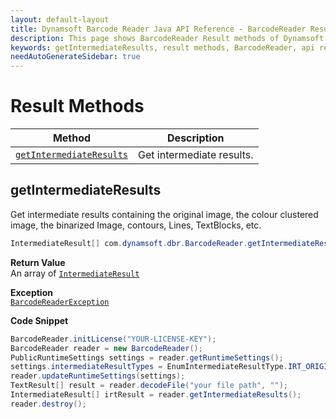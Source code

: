 ```yaml
---
layout: default-layout
title: Dynamsoft Barcode Reader Java API Reference - BarcodeReader Result Methods
description: This page shows BarcodeReader Result methods of Dynamsoft Barcode Reader for Java SDK API Reference.
keywords: getIntermediateResults, result methods, BarcodeReader, api reference, java
needAutoGenerateSidebar: true
---
```



# Result Methods

  | Method               | Description |
  |----------------------|-------------|
  | [`getIntermediateResults`](#getintermediateresults) | Get intermediate results. |






## getIntermediateResults
Get intermediate results containing the original image, the colour clustered image, the binarized Image, contours, Lines, TextBlocks, etc.

```java
IntermediateResult[] com.dynamsoft.dbr.BarcodeReader.getIntermediateResults() throws BarcodeReaderException 
```   

**Return Value**  
An array of [`IntermediateResult`](../class/IntermediateResult.md)

**Exception**  
[`BarcodeReaderException`](../class/BarcodeReaderException.md)


**Code Snippet**  
```java
BarcodeReader.initLicense("YOUR-LICENSE-KEY");
BarcodeReader reader = new BarcodeReader();
PublicRuntimeSettings settings = reader.getRuntimeSettings();
settings.intermediateResultTypes = EnumIntermediateResultType.IRT_ORIGINAL_IMAGE | EnumIntermediateResultType.IRT_COLOUR_CLUSTERED_IMAGE | EnumIntermediateResultType.IRT_COLOUR_CONVERTED_GRAYSCALE_IMAGE;
reader.updateRuntimeSettings(settings);
TextResult[] result = reader.decodeFile("your file path", "");
IntermediateResult[] irtResult = reader.getIntermediateResults();
reader.destroy();
```



